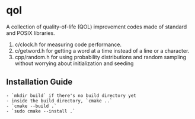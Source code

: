 # qol
A collection of quality-of-life (QOL) improvement codes made of standard and POSIX libraries.

1. c/clock.h
	for measuring code performance.
2. c/getword.h
	for getting a word at a time instead of a line or a character.
3. cpp/random.h
	for using probability distributions and random sampling without worrying about initialization and seeding

## Installation Guide
	- `mkdir build` if there's no build directory yet
	- inside the build directory, `cmake ..`
	- `cmake --build .`
	- `sudo cmake --install .`
